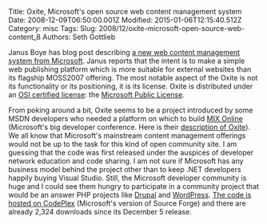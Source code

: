 Title: Oxite, Microsoft&#39;s open source web content management system
Date: 2008-12-09T06:50:00.001Z
Modified: 2015-01-06T12:15:40.512Z
Category: misc
Tags: 
Slug: 2008/12/oxite-microsoft-open-source-web-content_8
Authors: Seth Gottlieb

Janus Boye has blog post describing [a new web content management system from Microsoft](http://www.jboye.com/blogpost/microsoft-open-source-web-cms/).  Janus reports that the intent is to make a simple web publishing platform which is more suitable for external websites than its flagship MOSS2007 offering.  The most notable aspect of the Oxite is not its functionality or its positioning, it is its license.  Oxite is distributed under an [OSI certified license](http://www.opensource.org/licenses/ms-rl.html): the [Microsoft Public License](http://www.codeplex.com/oxite/license).  
  
From poking around a bit, Oxite seems to be a project introduced by some MSDN developers who needed a platform on which to build [MIX Online](http://visitmix.com/) (Microsoft's big developer conference.  Here is their [description of Oxite](http://visitmix.com/lab/oxite)).  We all know that Microsoft's mainstream content management offerings would not be up to the task for this kind of open community site.  I am guessing that the code was first released under the auspices of developer network education and code sharing.  I am not sure if Microsoft has any business model behind the project other than to keep .NET developers happily buying Visual Studio.  Still, the Microsoft developer community is huge and I could see them hungry to participate in a community project that would be an answer PHP projects like [Drupal](http://drupal.org) and [WordPress](http://wordpress.org).  [The code is hosted on CodePlex](http://www.codeplex.com/oxite) (Microsoft's version of Source Forge) and there are already 2,324 downloads since its December 5 release.
